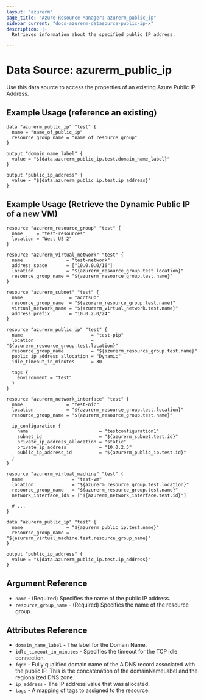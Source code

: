 ```yaml
---
layout: "azurerm"
page_title: "Azure Resource Manager: azurerm_public_ip"
sidebar_current: "docs-azurerm-datasource-public-ip-x"
description: |-
  Retrieves information about the specified public IP address.

---
```


# Data Source: azurerm_public_ip

Use this data source to access the properties of an existing Azure Public IP Address.

## Example Usage (reference an existing)

```hcl
data "azurerm_public_ip" "test" {
  name = "name_of_public_ip"
  resource_group_name = "name_of_resource_group"
}

output "domain_name_label" {
  value = "${data.azurerm_public_ip.test.domain_name_label}"
}

output "public_ip_address" {
  value = "${data.azurerm_public_ip.test.ip_address}"
}
```

## Example Usage (Retrieve the Dynamic Public IP of a new VM)

```hcl
resource "azurerm_resource_group" "test" {
  name     = "test-resources"
  location = "West US 2"
}

resource "azurerm_virtual_network" "test" {
  name                = "test-network"
  address_space       = ["10.0.0.0/16"]
  location            = "${azurerm_resource_group.test.location}"
  resource_group_name = "${azurerm_resource_group.test.name}"
}

resource "azurerm_subnet" "test" {
  name                 = "acctsub"
  resource_group_name  = "${azurerm_resource_group.test.name}"
  virtual_network_name = "${azurerm_virtual_network.test.name}"
  address_prefix       = "10.0.2.0/24"
}

resource "azurerm_public_ip" "test" {
  name                         = "test-pip"
  location                     = "${azurerm_resource_group.test.location}"
  resource_group_name          = "${azurerm_resource_group.test.name}"
  public_ip_address_allocation = "Dynamic"
  idle_timeout_in_minutes      = 30

  tags {
    environment = "test"
  }
}

resource "azurerm_network_interface" "test" {
  name                = "test-nic"
  location            = "${azurerm_resource_group.test.location}"
  resource_group_name = "${azurerm_resource_group.test.name}"

  ip_configuration {
    name                          = "testconfiguration1"
    subnet_id                     = "${azurerm_subnet.test.id}"
    private_ip_address_allocation = "static"
    private_ip_address            = "10.0.2.5"
    public_ip_address_id          = "${azurerm_public_ip.test.id}"
  }
}

resource "azurerm_virtual_machine" "test" {
  name                  = "test-vm"
  location              = "${azurerm_resource_group.test.location}"
  resource_group_name   = "${azurerm_resource_group.test.name}"
  network_interface_ids = ["${azurerm_network_interface.test.id}"]

  # ...
}

data "azurerm_public_ip" "test" {
  name                = "${azurerm_public_ip.test.name}"
  resource_group_name = "${azurerm_virtual_machine.test.resource_group_name}"
}

output "public_ip_address" {
  value = "${data.azurerm_public_ip.test.ip_address}"
}
```

## Argument Reference

* `name` - (Required) Specifies the name of the public IP address.
* `resource_group_name` - (Required) Specifies the name of the resource group.


## Attributes Reference

* `domain_name_label` - The label for the Domain Name.
* `idle_timeout_in_minutes` - Specifies the timeout for the TCP idle connection.
* `fqdn` - Fully qualified domain name of the A DNS record associated with the public IP. This is the concatenation of the domainNameLabel and the regionalized DNS zone.
* `ip_address` - The IP address value that was allocated.
* `tags` - A mapping of tags to assigned to the resource.
